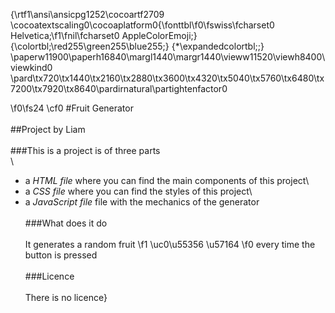 {\rtf1\ansi\ansicpg1252\cocoartf2709
\cocoatextscaling0\cocoaplatform0{\fonttbl\f0\fswiss\fcharset0 Helvetica;\f1\fnil\fcharset0 AppleColorEmoji;}
{\colortbl;\red255\green255\blue255;}
{\*\expandedcolortbl;;}
\paperw11900\paperh16840\margl1440\margr1440\vieww11520\viewh8400\viewkind0
\pard\tx720\tx1440\tx2160\tx2880\tx3600\tx4320\tx5040\tx5760\tx6480\tx7200\tx7920\tx8640\pardirnatural\partightenfactor0

\f0\fs24 \cf0 #Fruit Generator\
\
##Project by Liam\
\
###This is a project is of three parts \
\
+ a *HTML file* where you can find the main components of this project\
+ a *CSS file* where you can find the styles of this project\
+ a *JavaScript file* file with the mechanics of the generator\
\
###What does it do\
\
It generates a random fruit 
\f1 \uc0\u55356 \u57164 
\f0  every time the button is pressed \
\
###Licence \
\
There is no licence}